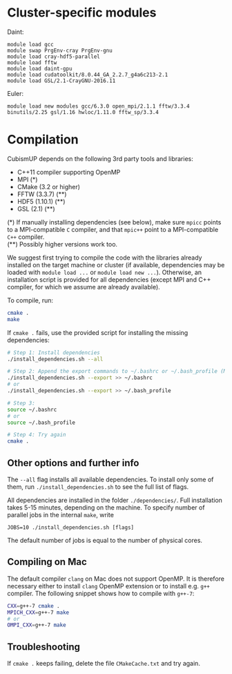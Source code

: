 # Cluster-specific modules

Daint:
```shell
module load gcc
module swap PrgEnv-cray PrgEnv-gnu
module load cray-hdf5-parallel
module load fftw
module load daint-gpu
module load cudatoolkit/8.0.44_GA_2.2.7_g4a6c213-2.1
module load GSL/2.1-CrayGNU-2016.11
```

Euler:
```shell
module load new modules gcc/6.3.0 open_mpi/2.1.1 fftw/3.3.4 binutils/2.25 gsl/1.16 hwloc/1.11.0 fftw_sp/3.3.4
```

# Compilation

CubismUP depends on the following 3rd party tools and libraries:

  - C++11 compiler supporting OpenMP
  - MPI (*)
  - CMake (3.2 or higher)
  - FFTW (3.3.7) (**)
  - HDF5 (1.10.1) (**)
  - GSL (2.1) (**)

(\*) If manually installing dependencies (see below), make sure `mpicc` points to a MPI-compatible `C` compiler, and that `mpic++` point to a MPI-compatible `C++` compiler.<br>
(\*\*) Possibly higher versions work too.

We suggest first trying to compile the code with the libraries already installed on the target machine or cluster
(if available, dependencies may be loaded with `module load ...` or `module load new ...`).
Otherwise, an installation script is provided for all dependencies (except MPI and C++ compiler, for which we assume are already available).

To compile, run:
```bash
cmake .
make
```

If `cmake .` fails, use the provided script for installing the missing dependencies:
```bash
# Step 1: Install dependencies
./install_dependencies.sh --all

# Step 2: Append the export commands to ~/.bashrc or ~/.bash_profile (Mac):
./install_dependencies.sh --export >> ~/.bashrc
# or
./install_dependencies.sh --export >> ~/.bash_profile

# Step 3:
source ~/.bashrc
# or
source ~/.bash_profile

# Step 4: Try again
cmake .
```


## Other options and further info

The `--all` flag installs all available dependencies. To install only some of them, run `./install_dependencies.sh` to see the full list of flags.

All dependencies are installed in the folder `./dependencies/`.
Full installation takes 5-15 minutes, depending on the machine.
To specify number of parallel jobs in the internal `make`, write
```
JOBS=10 ./install_dependencies.sh [flags]
```
The default number of jobs is equal to the number of physical cores.


## Compiling on Mac

The default compiler `clang` on Mac does not support OpenMP. It is therefore necessary either to install `clang` OpenMP extension or to install e.g. `g++` compiler. The following snippet shows how to compile with `g++-7`:
```bash
CXX=g++-7 cmake .
MPICH_CXX=g++-7 make
# or
OMPI_CXX=g++-7 make
```


## Troubleshooting

If `cmake .` keeps failing, delete the file `CMakeCache.txt` and try again.
